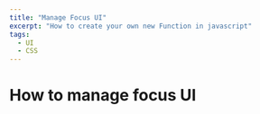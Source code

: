 ```yaml
---
title: "Manage Focus UI"
excerpt: "How to create your own new Function in javascript"
tags:
  - UI
  - CSS
---
```


# How to manage focus UI